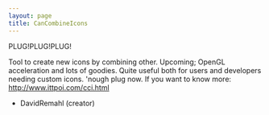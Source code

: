 ```yaml
---
layout: page
title: CanCombineIcons
---
```


PLUG!PLUG!PLUG!

Tool to create new icons by combining other. Upcoming; OpenGL acceleration and lots of goodies. Quite useful both for users and developers needing custom icons. 'nough plug now. If you want to know more: http://www.ittpoi.com/cci.html

- DavidRemahl (creator)

